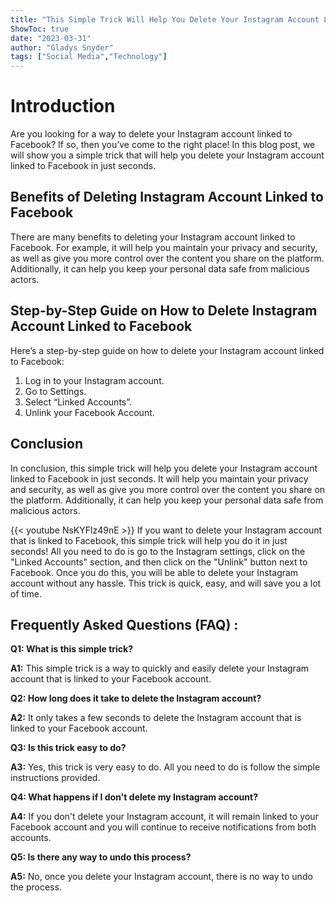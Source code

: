 ```yaml
---
title: "This Simple Trick Will Help You Delete Your Instagram Account Linked to Facebook in Just Seconds!"
ShowToc: true 
date: "2023-03-31"
author: "Gladys Snyder" 
tags: ["Social Media","Technology"]
---
```

# Introduction 
Are you looking for a way to delete your Instagram account linked to Facebook? If so, then you’ve come to the right place! In this blog post, we will show you a simple trick that will help you delete your Instagram account linked to Facebook in just seconds. 

## Benefits of Deleting Instagram Account Linked to Facebook 
There are many benefits to deleting your Instagram account linked to Facebook. For example, it will help you maintain your privacy and security, as well as give you more control over the content you share on the platform. Additionally, it can help you keep your personal data safe from malicious actors. 

## Step-by-Step Guide on How to Delete Instagram Account Linked to Facebook 
Here’s a step-by-step guide on how to delete your Instagram account linked to Facebook: 

1. Log in to your Instagram account. 
2. Go to Settings. 
3. Select “Linked Accounts”. 
4. Unlink your Facebook Account. 

## Conclusion 
In conclusion, this simple trick will help you delete your Instagram account linked to Facebook in just seconds. It will help you maintain your privacy and security, as well as give you more control over the content you share on the platform. Additionally, it can help you keep your personal data safe from malicious actors.

{{< youtube NsKYFlz49nE >}} 
If you want to delete your Instagram account that is linked to Facebook, this simple trick will help you do it in just seconds! All you need to do is go to the Instagram settings, click on the "Linked Accounts" section, and then click on the "Unlink" button next to Facebook. Once you do this, you will be able to delete your Instagram account without any hassle. This trick is quick, easy, and will save you a lot of time.

## Frequently Asked Questions (FAQ) :
**Q1: What is this simple trick?**

**A1:** This simple trick is a way to quickly and easily delete your Instagram account that is linked to your Facebook account. 

**Q2: How long does it take to delete the Instagram account?**

**A2:** It only takes a few seconds to delete the Instagram account that is linked to your Facebook account. 

**Q3: Is this trick easy to do?**

**A3:** Yes, this trick is very easy to do. All you need to do is follow the simple instructions provided. 

**Q4: What happens if I don't delete my Instagram account?**

**A4:** If you don't delete your Instagram account, it will remain linked to your Facebook account and you will continue to receive notifications from both accounts. 

**Q5: Is there any way to undo this process?**

**A5:** No, once you delete your Instagram account, there is no way to undo the process.


